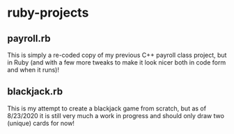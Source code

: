 # ruby-projects

## payroll.rb 
This is simply a re-coded copy of my previous C++ payroll class project, but in Ruby 
(and with a few more tweaks to make it look nicer both in code form and when it runs)!

## blackjack.rb 
This is my attempt to create a blackjack game from scratch, but as of 8/23/2020 it is still very much a work in progress and should only draw two (unique) cards for now!
